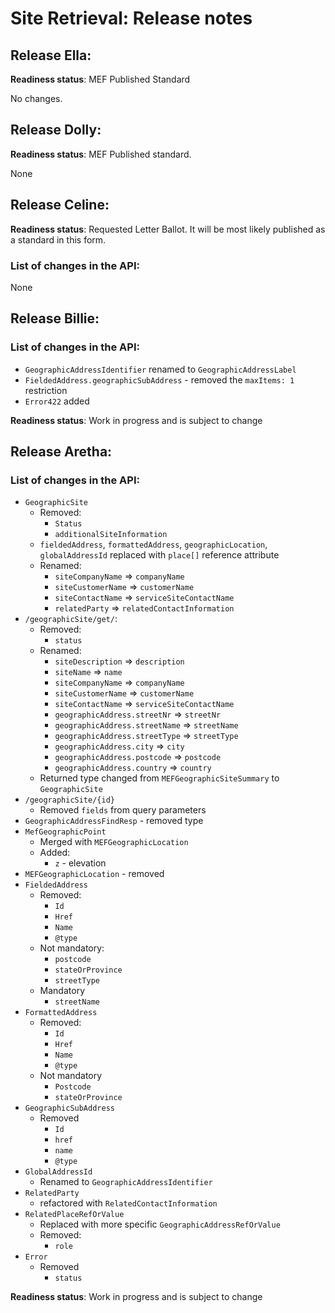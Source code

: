 # Site Retrieval: Release notes

## Release Ella:

**Readiness status**: MEF Published Standard

No changes.

## Release Dolly:

**Readiness status**: MEF Published standard. 

None

## Release Celine:

**Readiness status**: Requested Letter Ballot. It will be most likely published as a standard in this form.

### List of changes in the API:

None

## Release Billie:

### List of changes in the API:

- `GeographicAddressIdentifier` renamed to `GeographicAddressLabel`
- `FieldedAddress.geographicSubAddress` - removed the `maxItems: 1` restriction
- `Error422` added

**Readiness status**: Work in progress and is subject to change

## Release Aretha:

### List of changes in the API:

- `GeographicSite`
  - Removed: 
    - `Status`
    - `additionalSiteInformation`
  - `fieldedAddress`, `formattedAddress`, `geographicLocation`, `globalAddressId` replaced with `place[]` reference attribute
  - Renamed:
    - `siteCompanyName` => `companyName`
    - `siteCustomerName` => `customerName`
    - `siteContactName` => `serviceSiteContactName`
    - `relatedParty` => `relatedContactInformation`
- `/geographicSite/get/`:
  - Removed:
    - `status`
  - Renamed:
    - `siteDescription` => `description`
    - `siteName` => `name`
    - `siteCompanyName` => `companyName`
    - `siteCustomerName` => `customerName`
    - `siteContactName` => `serviceSiteContactName`
    - `geographicAddress.streetNr` => `streetNr`
    - `geographicAddress.streetName` => `streetName`
    - `geographicAddress.streetType` => `streetType`
    - `geographicAddress.city` => `city`
    - `geographicAddress.postcode` => `postcode`
    - `geographicAddress.country` => `country`
  - Returned type changed from `MEFGeographicSiteSummary` to `GeographicSite`
- `/geographicSite/{id}`
  - Removed `fields` from query parameters
- `GeographicAddressFindResp` - removed type
- `MefGeographicPoint`
  - Merged with `MEFGeographicLocation`
  - Added:
    - `z` - elevation
- `MEFGeographicLocation` - removed
- `FieldedAddress`
  - Removed:
    - `Id`
    - `Href`
    - `Name`
    - `@type`
  - Not mandatory:
    - `postcode`
    - `stateOrProvince`
    - `streetType`
  - Mandatory
    - `streetName`
- `FormattedAddress`
  - Removed:
    - `Id`
    - `Href`
    - `Name`
    - `@type`
  - Not mandatory
    - `Postcode`
    - `stateOrProvince`
- `GeographicSubAddress`
  - Removed
    - `Id`
    - `href`
    - `name`
    - `@type`
- `GlobalAddressId`
  - Renamed to `GeographicAddressIdentifier`
- `RelatedParty`
  - refactored with `RelatedContactInformation`
- `RelatedPlaceRefOrValue`
  - Replaced with more specific `GeographicAddressRefOrValue`
  - Removed:
    - `role`
- `Error`
  - Removed
    - `status`

**Readiness status**: Work in progress and is subject to change
